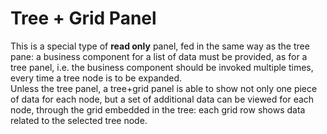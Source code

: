 # Tree + Grid Panel

This is a special type of **read only** panel, fed in the same way as the tree pane: a business component for a list of data must be provided, as for a tree panel, i.e. the business component should be invoked multiple times, every time a tree node is to be expanded.  
Unless the tree panel, a tree+grid panel is able to show not only one piece of data for each node, but a set of additional data can be viewed for each node, through the grid embedded in the tree: each grid row shows data related to the selected tree node.

